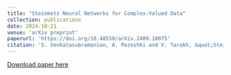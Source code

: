 ```yaml
---
title: "Steinmetz Neural Networks for Complex-Valued Data"
collection: publications
date: 2024-10-21
venue: 'arXiv preprint'
paperurl: 'https://doi.org/10.48550/arXiv.2409.10075'
citation: 'S. Venkatasubramanian, A. Pezeshki and V. Tarokh, &quot;Steinmetz Neural Networks for Complex-Valued Data,&quot; <i>arXiv preprint</i>, 2024, doi: 10.48550/arXiv.2409.10075.'
---
```


[Download paper here](https://arxiv.org/abs/2409.10075)
